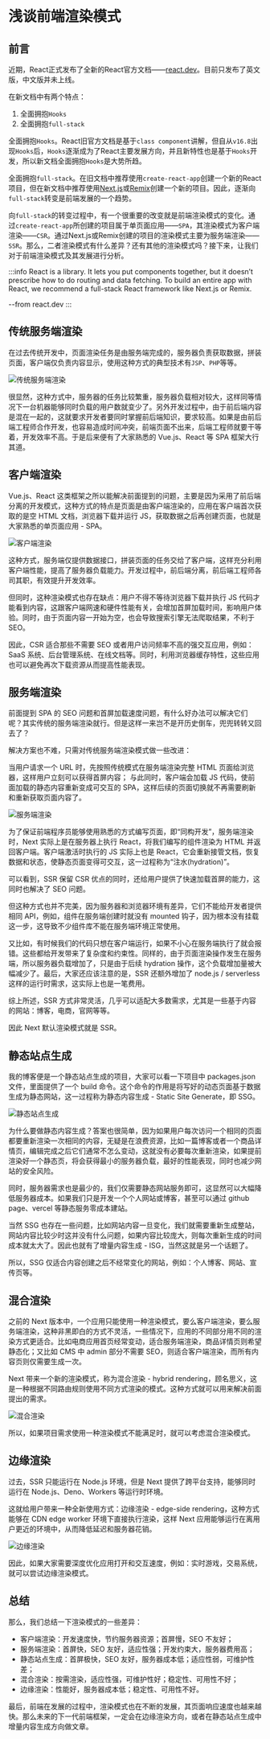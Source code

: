 # 浅谈前端渲染模式

## 前言

近期，React正式发布了全新的React官方文档——[react.dev](https://react.dev/)。目前只发布了英文版，中文版并未上线。

在新文档中有两个特点：
1. 全面拥抱`Hooks`
2. 全面拥抱`full-stack`

全面拥抱`Hooks`。React旧官方文档是基于`class component`讲解，但自从`v16.8`出现`Hooks`后，`Hooks`逐渐成为了React主要发展方向，并且新特性也是基于`Hooks`开发，所以新文档全面拥抱`Hooks`是大势所趋。

全面拥抱`full-stack`。在旧文档中推荐使用`create-react-app`创建一个新的React项目，但在新文档中推荐使用[Next.js](https://nextjs.org/)或[Remix](https://remix.run/)创建一个新的项目。因此，逐渐向`full-stack`转变是前端发展的一个趋势。

向`full-stack`的转变过程中，有一个很重要的改变就是前端渲染模式的变化。通过`create-react-app`所创建的项目属于单页面应用——`SPA`，其渲染模式为客户端渲染——`CSR`。通过Next.js或Remix创建的项目的渲染模式主要为服务端渲染——`SSR`。那么，二者渲染模式有什么差异？还有其他的渲染模式吗？接下来，让我们对于前端渲染模式及其发展进行分析。

:::info
React is a library. It lets you put components together, but it doesn’t prescribe how to do routing and data fetching. To build an entire app with React, we recommend a full-stack React framework like Next.js or Remix.

--from react.dev
:::

## 传统服务端渲染

在过去传统开发中，页面渲染任务是由服务端完成的，服务器负责获取数据，拼装页面，客户端仅负责内容显示，使用这种方式的典型技术有`JSP`、`PHP`等等。

![传统服务端渲染](https://s3.bmp.ovh/imgs/2023/03/24/dd42a6192a5f03ee.png)

很显然，这种方式中，服务器的任务比较繁重，服务器负载相对较大，这样同等情况下一台机器能够同时负载的用户数就变少了。另外开发过程中，由于前后端内容是混在一起的，这就要求开发者要同时掌握前后端知识，要求较高。如果是由前后端工程师合作开发，也容易造成时间冲突，前端页面不出来，后端工程师就要干等着，开发效率不高。于是后来便有了大家熟悉的 Vue.js、React 等 SPA 框架大行其道。

## 客户端渲染

Vue.js、React 这类框架之所以能解决前面提到的问题，主要是因为采用了前后端分离的开发模式，这种方式的特点是页面是由客户端渲染的，应用在客户端首次获取的是空 HTML 文档，浏览器下载并运行 JS，获取数据之后再创建页面，也就是大家熟悉的单页面应用 - SPA。

![客户端渲染](https://s3.bmp.ovh/imgs/2023/03/24/93a6319a53acb528.png)

这种方式，服务端仅提供数据接口，拼装页面的任务交给了客户端，这样充分利用客户端性能，提高了服务器负载能力。开发过程中，前后端分离，前后端工程师各司其职，有效提升开发效率。

但同时，这种渲染模式也存在缺点：用户不得不等待浏览器下载并执行 JS 代码才能看到内容，这跟客户端网速和硬件性能有关，会增加首屏加载时间，影响用户体验。同时，由于页面内容一开始为空，也会导致搜索引擎无法爬取结果，不利于 SEO。

因此，CSR 适合那些不需要 SEO 或者用户访问频率不高的强交互应用，例如：SaaS 系统、后台管理系统、在线文档等。同时，利用浏览器缓存特性，这些应用也可以避免再次下载资源从而提高性能表现。

## 服务端渲染

前面提到 SPA 的 SEO 问题和首屏加载速度问题，有什么好办法可以解决它们呢？其实传统的服务端渲染就行。但是这样一来岂不是开历史倒车，兜兜转转又回去了？

解决方案也不难，只需对传统服务端渲染模式做一些改进：

当用户请求一个 URL 时，先按照传统模式在服务端渲染完整 HTML 页面给浏览器，这样用户立刻可以获得首屏内容；
与此同时，客户端会加载 JS 代码，使前面加载的静态内容重新变成可交互的 SPA，这样后续的页面切换就不再需要刷新和重新获取页面内容了。

![服务端渲染](https://s3.bmp.ovh/imgs/2023/03/24/368cb9a7015c9387.png)

为了保证前端程序员能够使用熟悉的方式编写页面，即“同构开发”，服务端渲染时，Next 实际上是在服务器上执行 React，将我们编写的组件渲染为 HTML 并返回客户端。客户端激活时执行的 JS 实际上也是 React，它会重新接管文档，恢复数据和状态，使静态页面变得可交互，这一过程称为“注水(hydration)”。

可以看到，SSR 保留 CSR 优点的同时，还给用户提供了快速加载首屏的能力，这同时也解决了 SEO 问题。

但这种方式也并不完美，因为服务器和浏览器环境有差异，它们不能给开发者提供相同 API，例如，组件在服务端创建时就没有 mounted 钩子，因为根本没有挂载这一步，这导致不少组件库不能在服务端环境正常使用。

又比如，有时候我们的代码只想在客户端运行，如果不小心在服务端执行了就会报错。这些都给开发带来了复杂度和约束性。同样的，由于页面渲染操作发生在服务端，所以服务器负载增加了，只是由于后续 hydration 操作，这个负载增加量被大幅减少了。最后，大家还应该注意的是，SSR 还额外增加了 node.js / serverless 这样的运行时需求，这实际上也是一笔费用。

综上所述，SSR 方式非常灵活，几乎可以适配大多数需求，尤其是一些基于内容的网站：博客，电商，官网等等。

因此 Next 默认渲染模式就是 SSR。

## 静态站点生成

我的博客便是一个静态站点生成的项目，大家可以看一下项目中 packages.json 文件，里面提供了一个 build 命令。这个命令的作用是将写好的动态页面基于数据生成为静态网站，这一过程称为静态内容生成 - Static Site Generate，即 SSG。

![静态站点生成](https://s3.bmp.ovh/imgs/2023/03/24/cbd6d93d4c135a4e.png)

为什么要做静态内容生成？答案也很简单，因为如果用户每次访问一个相同的页面都要重新渲染一次相同的内容，无疑是在浪费资源，比如一篇博客或者一个商品详情页，编辑完成之后它们通常不怎么变动，这就没有必要每次重新渲染，如果提前渲染好一个静态页，将会获得最小的服务器负载，最好的性能表现，同时也减少网站的安全风险。

同时，服务器需求也是最少的，我们仅需要静态网站服务即可，这显然可以大幅降低服务器成本。如果我们只是开发一个个人网站或博客，甚至可以通过 github page、vercel 等静态服务零成本建站。

当然 SSG 也存在一些问题，比如网站内容一旦变化，我们就需要重新生成整站，网站内容比较少时这并没有什么问题，如果内容比较庞大，则每次重新生成的时间成本就太大了。因此也就有了增量内容生成 - ISG，当然这就是另一个话题了。

所以，SSG 仅适合内容创建之后不经常变化的网站，例如：个人博客、网站、宣传页等。

## 混合渲染

之前的 Next 版本中，一个应用只能使用一种渲染模式，要么客户端渲染，要么服务端渲染，这种非黑即白的方式不灵活，一些情况下，应用的不同部分用不同的渲染方式更适合。比如电商应用首页经常变动，适合服务端渲染，商品详情页则希望静态化；又比如 CMS 中 admin 部分不需要 SEO，则适合客户端渲染，而所有内容页则仅需要生成一次。

Next 带来一个新的渲染模式，称为混合渲染 - hybrid rendering，顾名思义，这是一种根据不同路由规则使用不同方式渲染的模式。这种方式就可以用来解决前面提出的需求。

![混合渲染](https://s3.bmp.ovh/imgs/2023/03/24/e9d706cb1ccc5b99.png)

所以，如果项目需求使用一种渲染模式不能满足时，就可以考虑混合渲染模式。

## 边缘渲染

过去，SSR 只能运行在 Node.js 环境，但是 Next 提供了跨平台支持，能够同时运行在 Node.js、Deno、Workers 等运行时环境。

这就给用户带来一种全新使用方式：边缘渲染 - edge-side rendering，这种方式能够在 CDN edge worker 环境下直接执行渲染，这样 Next 应用能够运行在离用户更近的环境中，从而降低延迟和服务器花销。

![边缘渲染](https://s3.bmp.ovh/imgs/2023/03/24/6bee8d1bcad10f69.png)

因此，如果大家需要深度优化应用打开和交互速度，例如：实时游戏，交易系统，就可以尝试边缘渲染模式。

## 总结

那么，我们总结一下渲染模式的一些差异：

- 客户端渲染：开发速度快，节约服务器资源；首屏慢，SEO 不友好；
- 服务端渲染：首屏快，SEO 友好，适应性强；开发约束大，服务器费用高；
- 静态站点生成：首屏极快，SEO 友好，服务器成本低；适应性弱，可维护性差；
- 混合渲染：按需渲染，适应性强，可维护性好；稳定性、可用性不好；
- 边缘渲染：性能好，服务器成本低；稳定性、可用性不好。

最后，前端在发展的过程中，渲染模式也在不断的发展，其页面响应速度也越来越快。那么未来的下一代前端框架，一定会在边缘渲染方向，或者在静态站点生成中增量内容生成方向做文章。